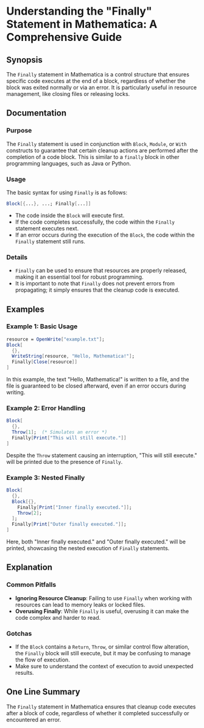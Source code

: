 <!--
Meta Description: # Understanding the "Finally" Statement in Mathematica: A Comprehensive Guide ## Synopsis The `Finally` statement in Mathematica is a control structur...
Meta Keywords: finally, block, code, mathematica, statement
-->

# Understanding the "Finally" Statement in Mathematica: A Comprehensive Guide

## Synopsis
The `Finally` statement in Mathematica is a control structure that ensures specific code executes at the end of a block, regardless of whether the block was exited normally or via an error. It is particularly useful in resource management, like closing files or releasing locks.

## Documentation
### Purpose
The `Finally` statement is used in conjunction with `Block`, `Module`, or `With` constructs to guarantee that certain cleanup actions are performed after the completion of a code block. This is similar to a `finally` block in other programming languages, such as Java or Python.

### Usage
The basic syntax for using `Finally` is as follows:

```mathematica
Block[{...}, ...; Finally[...]]
```

- The code inside the `Block` will execute first.
- If the code completes successfully, the code within the `Finally` statement executes next.
- If an error occurs during the execution of the `Block`, the code within the `Finally` statement still runs.

### Details
- `Finally` can be used to ensure that resources are properly released, making it an essential tool for robust programming.
- It is important to note that `Finally` does not prevent errors from propagating; it simply ensures that the cleanup code is executed.

## Examples
### Example 1: Basic Usage
```mathematica
resource = OpenWrite["example.txt"];
Block[
  {},
  WriteString[resource, "Hello, Mathematica!"];
  Finally[Close[resource]]
]
```
In this example, the text "Hello, Mathematica!" is written to a file, and the file is guaranteed to be closed afterward, even if an error occurs during writing.

### Example 2: Error Handling
```mathematica
Block[
  {},
  Throw[1];  (* Simulates an error *)
  Finally[Print["This will still execute."]]
]
```
Despite the `Throw` statement causing an interruption, "This will still execute." will be printed due to the presence of `Finally`.

### Example 3: Nested Finally
```mathematica
Block[
  {},
  Block[{},
    Finally[Print["Inner finally executed."]];
    Throw[2];
  ];
  Finally[Print["Outer finally executed."]];
]
```
Here, both "Inner finally executed." and "Outer finally executed." will be printed, showcasing the nested execution of `Finally` statements.

## Explanation
### Common Pitfalls
- **Ignoring Resource Cleanup**: Failing to use `Finally` when working with resources can lead to memory leaks or locked files.
- **Overusing Finally**: While `Finally` is useful, overusing it can make the code complex and harder to read.

### Gotchas
- If the `Block` contains a `Return`, `Throw`, or similar control flow alteration, the `Finally` block will still execute, but it may be confusing to manage the flow of execution.
- Make sure to understand the context of execution to avoid unexpected results.

## One Line Summary
The `Finally` statement in Mathematica ensures that cleanup code executes after a block of code, regardless of whether it completed successfully or encountered an error.